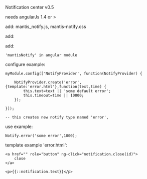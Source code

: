 Notification center v0.5

needs angularJs 1.4 or >


add: 
	mantis_notify.js, mantis-notify.css

add: 
	<notifications max="3"></notifications>

add: 

	'mantisNotify' in angular module	

configure example:

	myModule.config(['NotifyProvider', function(NotifyProvider) {

	    NotifyProvider.create('error',{template:'error.html'},function(text,time) {
	        this.text=text || 'some default error';
	        this.timeout=time || 10000;
	    });

	}]);

	-- this creates new notify type named 'error',

use example:

	Notify.error('some error',1000);

template example 'error.html':

	<a href="" role="button" ng-click="notification.close(id)">
	    close
	</a>

	<p>{{::notification.text}}</p>




